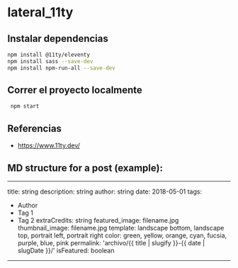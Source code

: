 # lateral_11ty

## Instalar dependencias

```sh
npm install @11ty/eleventy
npm install sass --save-dev
npm install npm-run-all --save-dev
```

## Correr el proyecto localmente

```sh
 npm start
```

## Referencias

- <https://www.11ty.dev/>


## MD structure for a post (example):
---
title: string
description: string
author: string
date: 2018-05-01
tags:
  - Author
  - Tag 1
  - Tag 2
extraCredits: string
featured_image: filename.jpg
thumbnail_image: filename.jpg
template: landscape bottom, landscape top, portrait left, portrait right
color: green, yellow, orange, cyan, fucsia, purple, blue, pink
permalink: 'archivo/{{ title | slugify }}-{{ date | slugDate }}/'
isFeatured: boolean
---
